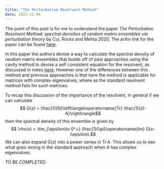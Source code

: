 ```yaml
---
title: "The Perturbative Resolvent Method"
date: 2022-12-04
---
```


<script id="MathJax-script" async src="https://cdn.jsdelivr.net/npm/mathjax@3/es5/tex-mml-chtml.js"></script>

The point of this post is for me to understand the paper _The Perturbative Resolvent Method: spectral densities of random matrix ensembles
via perturbation theory_ by Cui, Rocks and Mehta 2020. The arXiv link for the paper can be found [here](https://arxiv.org/abs/2012.00663).

In this paper the authors devise a way to calculate the spectral density of random matrix ensembles that builds off of past approaches using the cavity method to devise a self consistent equation for the resolvent, as discussed in notes [here](https://amahadevan99.github.io/files/marchenko_pastur.pdf). However one of the differences between this method and previous approaches is that here the method is applicable for matrices with complex eigenvalues, where as the standard resolvent method fails for such matrices.

To recap this discussion of the importance of the resolvent, in general if we can calculate
$$ G(z) = \frac{1}{N}\left\langle\operatorname{Tr} \frac{1}{zI-A}\right\rangle$$ then the spectral density of this ensemble is given by
$$ \rho(x) = \lim_{\epsilon\to 0^+} \frac{1}{\pi}\operatorname{Im} G(x-i\epsilon).$$
We can also expand $G(z)$ into a power series in $\operatorname{Tr} A$. This allows us to see what goes wrong in the standard approach when $A$ has complex eigenvalues.

TO BE COMPLETED